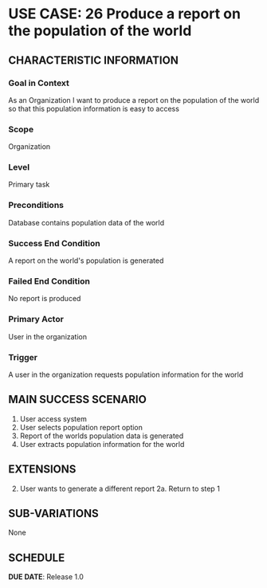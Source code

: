 # USE CASE: 26  Produce a report on the population of the world

## CHARACTERISTIC INFORMATION

### Goal in Context

As an Organization I want to produce a report on the population of the world so that this population information is easy to access

### Scope

Organization

### Level

Primary task

### Preconditions

Database contains population data of the world

### Success End Condition

A report on the world's population is generated

### Failed End Condition

No report is produced

### Primary Actor

User in the organization

### Trigger

A user in the organization requests population information for the world

## MAIN SUCCESS SCENARIO
1. User access system
2. User selects population report option
3. Report of the worlds population data is generated
4. User extracts population information for the world


## EXTENSIONS
2. User wants to generate a different report
   2a. Return to step 1


## SUB-VARIATIONS

None

## SCHEDULE

**DUE DATE**: Release 1.0